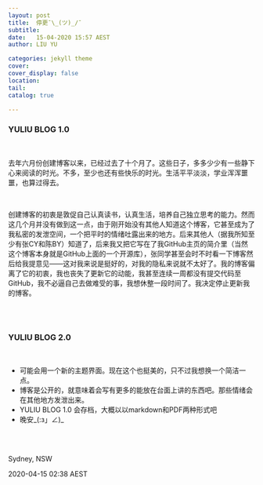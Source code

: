 ```yaml
---
layout: post
title:  停更¯\_(ツ)_/¯
subtitle: 
date:   15-04-2020 15:57 AEST
author: LIU YU

categories: jekyll theme
cover: 
cover_display: false
location: 
tail: 
catalog: true 

---
```


### YULIU BLOG 1.0

<br>

去年六月份创建博客以来，已经过去了十个月了。这些日子，多多少少有一些静下心来阅读的时光。不多，至少也还有些快乐的时光。生活平平淡淡，学业浑浑噩噩，也算过得去。

<br>

创建博客的初衷是敦促自己认真读书，认真生活，培养自己独立思考的能力。然而这几个月并没有做到这一点，由于刚开始没有其他人知道这个博客，它甚至成为了我私密的发泄空间，一个把平时的情绪吐露出来的地方。后来其他人（据我所知至少有张CY和陈BY）知道了，后来我又把它写在了我GitHub主页的简介里（当然这个博客本身就是GitHub上面的一个开源库），张同学甚至会时不时看一下博客然后给我提意见——这对我来说是挺好的，对我的隐私来说就不太好了。我的博客偏离了它的初衷，我也丧失了更新它的动能，我甚至连续一周都没有提交代码至GitHub，我不必逼自己去做难受的事，我想休整一段时间了。我决定停止更新我的博客。

<br>

<br>

### YULIU BLOG 2.0

<br>

* 可能会用一个新的主题界面。现在这个也挺美的，只不过我想换一个简洁一点。
* 博客是公开的，就意味着会写有更多的能放在台面上讲的东西吧。那些情绪会在其他地方发泄出来。
* YULIU BLOG 1.0 会存档，大概以以markdown和PDF两种形式吧
* 晚安_(:з」∠)_



<br><br>



Sydney, NSW

2020-04-15    02:38     AEST





